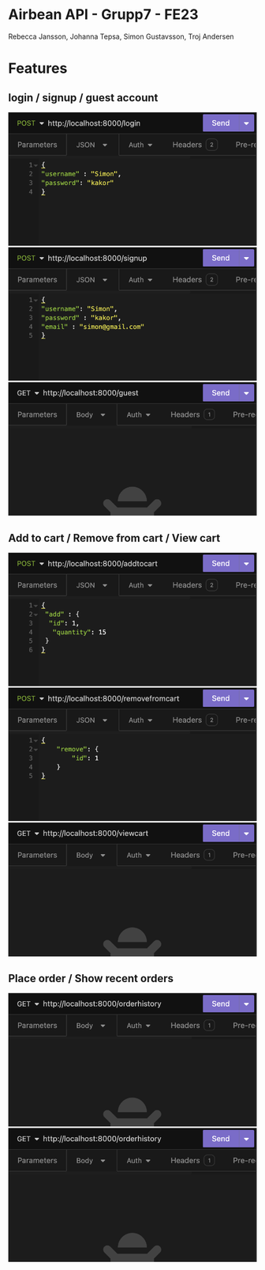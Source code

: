 # **Airbean API - Grupp7 - FE23**
Rebecca Jansson, Johanna Tepsa, Simon Gustavsson, Troj Andersen


# Features

## login / signup / guest account

<img src="./login.png" />
<img src="./signup.png" />
<img src="./guest.png" />

## Add to cart / Remove from cart / View cart

<img src="./addtocart.png" />
<img src="./removefromcart.png" />
<img src="./cart.png" />

## Place order / Show recent orders

<img src="./history.png" />
<img src="./history.png" />

